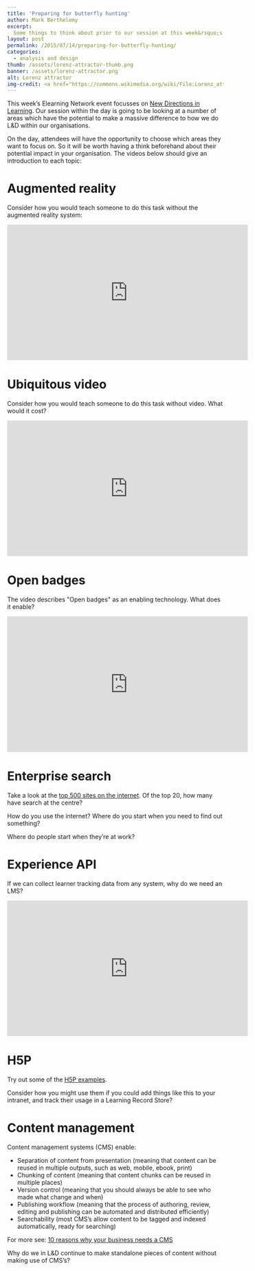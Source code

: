 ```yaml
---
title: 'Preparing for butterfly hunting'
author: Mark Berthelemy
excerpt: 
  Some things to think about prior to our session at this week&rsquo;s #elnevent.
layout: post
permalink: /2015/07/14/preparing-for-butterfly-hunting/
categories:
  - analysis and design
thumb: /assets/lorenz-attractor-thumb.png
banner: /assets/lorenz-attractor.png
alt: Lorenz attractor
img-credit: <a href="https://commons.wikimedia.org/wiki/File:Lorenz_attractor_yb.svg" target="_blank">Wikipedia</a>
---
```

This week&rsquo;s Elearning Network event focusses on <a href="http://www.elearningnetwork.org/eln-events/new-directions-in-elearning/" target="_blank">New Directions in Learning</a>. Our session within the day is going to be looking at a number of areas which have the potential to make a massive difference to how we do L&amp;D within our organisations.

On the day, attendees will have the opportunity to choose which areas they want to focus on. So it will be worth having a think beforehand about their potential impact in your organisation. The videos below should give an introduction to each topic:

# Augmented reality

Consider how you would teach someone to do this task without the augmented reality system:

<iframe width="560" height="315" src="https://www.youtube.com/embed/eVV5tUmky6c" frameborder="0" allowfullscreen="allowfullscreen"> </iframe>

# Ubiquitous video

Consider how you would teach someone to do this task without video. What would it cost?

<iframe width="560" height="315" src="https://www.youtube.com/embed/0VaPOtC-Ans" frameborder="0" allowfullscreen="allowfullscreen"> </iframe>

# Open badges

The video describes "Open badges" as an enabling technology. What does it enable?

<iframe width="560" height="315" src="https://www.youtube.com/embed/fCQE1EGIFhQ" frameborder="0" allowfullscreen="allowfullscreen"> </iframe>

# Enterprise search

Take a look at the <a href="http://www.alexa.com/topsites" target="_blank">top 500 sites on the internet</a>. Of the top 20, how many have search at the centre?

How do you use the internet? Where do you start when you need to find out something?

Where do people start when they&rsquo;re at work?

# Experience API

If we can collect learner tracking data from any system, why do we need an LMS?

<iframe width="560" height="315" src="https://www.youtube.com/embed/Uf9W3MU5ceg" frameborder="0" allowfullscreen="allowfullscreen"> </iframe>

# H5P

Try out some of the <a href="http://h5p.org/content-types-and-applications" target="_blank">H5P examples</a>.

Consider how you might use them if you could add things like this to your intranet, and track their usage in a Learning Record Store?

# Content management

Content management systems (CMS) enable:

- Separation of content from presentation (meaning that content can be reused in multiple outputs, such as web, mobile, ebook, print)
- Chunking of content (meaning that content chunks can be reused in multiple places)
- Version control (meaning that you should always be able to see who made what change and when)
- Publishing workflow (meaning that the process of authoring, review, editing and publishing can be automated and distributed efficiently)
- Searchability (most CMS&rsquo;s allow content to be tagged and indexed automatically, ready for searching)

For more see: <a href="http://oshyn.com/web-content-management/10-reasons-why-a-cms-is-important-to-your-business" target="_blank">10 reasons why your business needs a CMS</a>

Why do we in L&amp;D continue to make standalone pieces of content without making use of CMS&rsquo;s?
